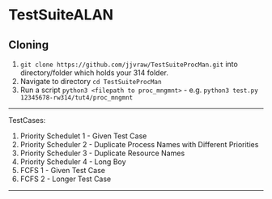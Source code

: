 # TestSuiteALAN

## Cloning
1. `git clone https://github.com/jjvraw/TestSuiteProcMan.git` into directory/folder which holds your 314 folder.
2. Navigate to directory `cd TestSuiteProcMan`
3. Run a script `python3 <filepath to proc_mngmnt>` - e.g. `python3 test.py 12345678-rw314/tut4/proc_mngmnt` 

---
TestCases: 
1. Priority Schedulet 1 - Given Test Case
2. Priority Scheduler 2 - Duplicate Process Names with Different Priorities
3. Priority Scheduler 3 - Duplicate Resource Names
4. Priority Scheduler 4 - Long Boy
5. FCFS 1 - Given Test Case
6. FCFS 2 - Longer Test Case
---